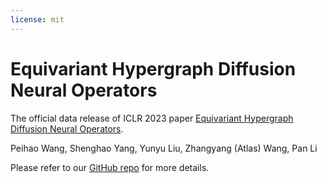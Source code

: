 ```yaml
---
license: mit
---
```


# Equivariant Hypergraph Diffusion Neural Operators

The official data release of ICLR 2023 paper [Equivariant Hypergraph Diffusion Neural Operators](https://arxiv.org/abs/2207.06680).

Peihao Wang, Shenghao Yang, Yunyu Liu, Zhangyang (Atlas) Wang, Pan Li

Please refer to our [GitHub repo](https://github.com/Graph-COM/ED-HNN) for more details.
